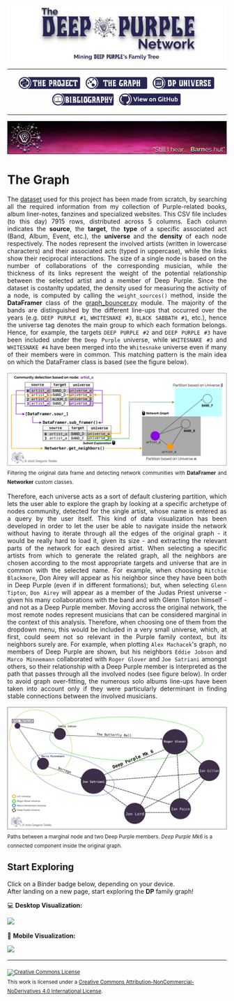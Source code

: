 <div align="center"><a href="https://greggtdd.github.io/DeepPurpleNetwork/"><img src="https://raw.githubusercontent.com/greggtdd/DeepPurpleNetwork/master/docs/site_images/dpnetwork_banner.png"></a></div>

___

<div align="center"><a href="https://greggtdd.github.io/DeepPurpleNetwork/pages/project"><img src="https://raw.githubusercontent.com/greggtdd/DeepPurpleNetwork/master/docs/site_images/button_proj.png"  width="150" height="35"></a> <a href="https://greggtdd.github.io/DeepPurpleNetwork/pages/graph"><img src="https://raw.githubusercontent.com/greggtdd/DeepPurpleNetwork/master/docs/site_images/button_graph.png"  width="150" height="35"></a> <a href="https://greggtdd.github.io/DeepPurpleNetwork/pages/dp_universe"><img src="https://raw.githubusercontent.com/greggtdd/DeepPurpleNetwork/master/docs/site_images/button_univ.png"  width="150" height="35"></a> <a href="https://greggtdd.github.io/DeepPurpleNetwork/pages/bibliography"><img src="https://raw.githubusercontent.com/greggtdd/DeepPurpleNetwork/master/docs/site_images/button_biblio.png"  width="150" height="35"></a> <a href="https://github.com/greggtdd/DeepPurpleNetwork" target="_blank"><img src="https://raw.githubusercontent.com/greggtdd/DeepPurpleNetwork/master/docs/site_images/button_git.png"  width="150" height="35"></a></div>

___

![The Deep Purple Network Project](https://github.com/greggtdd/DeepPurpleNetwork/blob/master/docs/site_images/dpgraph_banner.png?raw=true)

# The Graph
<div style="text-align: justify">The <a href="https://github.com/greggtdd/DeepPurpleNetwork/blob/master/dp_union_edges.csv" target="_blank">dataset</a> used for this project has been made from scratch, by searching all the required information from my collection of Purple-related books, album liner-notes, fanzines and specialized websites. This CSV file includes (to this day) 7915 rows, distributed across 5 columns. Each column indicates the <b>source</b>, the <b>target</b>, the <b>type</b> of a specific associated act (Band, Album, Event, etc.), the <b>universe</b> and the <b>density</b> of each node respectively. The nodes represent the involved artists (written in lowercase characters) and their associated acts (typed in uppercase), while the links show their reciprocal interactions. The size of a single node is based on the number of collaborations of the corresponding musician, while the thickness of its links represent the weight of the potential relationship between the selected artist and a member of Deep Purple. Since the dataset is costanlty updated, the density used for measuring the activity of a node, is computed by calling the <code>weight_sources()</code> method, inside the <b>DataFramer</b> class of the <a href="https://github.com/greggtdd/DeepPurpleNetwork/blob/master/graph_bouncer.py" target="_blank">graph_bouncer.py</a> module. The majority of the bands are distinguished by the different line-ups that occurred over the years (e.g. <code>DEEP PURPLE #1</code>, <code>WHITESNAKE #3</code>, <code>BLACK SABBATH #1</code>, etc.), hence the universe tag denotes the main group to which each formation belongs. Hence, for example, the targets <code>DEEP PURPLE #2</code> and <code>DEEP PURPLE #3</code> have been included under the <code>Deep Purple</code> universe, while <code>WHITESNAKE #3</code> and <code>WHITESNAKE #4</code> have been merged into the <code>Whitesnake</code> universe even if many of their members were in common. This matching pattern is the main idea on which the DataFramer class is based (see the figure below).<br>
<br>
<a href="https://github.com/greggtdd/DeepPurpleNetwork/blob/master/docs/site_images/dp_module_algorithm.jpg?raw=true" target="_blank"><img src="https://github.com/greggtdd/DeepPurpleNetwork/blob/master/docs/site_images/dp_module_algorithm.jpg?raw=true"></a>
<sub>Filtering the original data frame and detecting network communities with <b>DataFramer</b> and <b>Networker</b> custom classes.</sub><br>
<br>
Therefore, each universe acts as a sort of default clustering partition, which lets the user able to explore the graph by looking at a specific archetype of nodes community, detected for the single artist, whose name is entered as a query by the user itself. This kind of data visualization has been developed in order to let the user be able to navigate inside the network without having to iterate through all the edges of the original graph - it would be really hard to load it, given its size - and extracting the relevant parts of the network for each desired artist. When selecting a specific artists from which to generate the related graph, all the neighbors are chosen according to the most appropriate targets and universe that are in common with the selected name. For example, when choosing <code>Ritchie Blackmore</code>, Don Airey will appear as his neighbor since they have been both in Deep Purple (even if in different formations); but, when selecting <code>Glenn Tipton</code>, <code>Don Airey</code> will appear as a member of the Judas Priest universe - given his many collaborations with the band and with Glenn Tipton himself - and not as a Deep Purple member. Moving accross the original network, the most remote nodes represent musicians that can be considered marginal in the context of this analysis. Therefore, when choosing one of them from the dropdown menu, this would be included in a very small universe, which, at first, could seem not so relevant in the Purple family context, but its neighbors surely are. For example, when plotting <code>Alex Machacek</code>'s graph, no members of Deep Purple are shown, but his neighbors <code>Eddie Jobson</code> and <code>Marco Minnemann</code> collaborated with <code>Roger Glover</code> and <code>Joe Satriani</code> amongst others, so their relationship with a Deep Purple member is interpreted as the path that passes through all the involved nodes (see figure below). In order to avoid graph over-fitting, the numerous solo albums line-ups have been taken into account only if they were particularly determinant in finding stable connections between the involved musicians.</div>
<br>
<a href="https://github.com/greggtdd/DeepPurpleNetwork/blob/master/docs/site_images/dpnetowrk_connected.jpg?raw=true" target="_blank"><img src="https://github.com/greggtdd/DeepPurpleNetwork/blob/master/docs/site_images/dpnetowrk_connected.jpg?raw=true"></a>
<sub>Paths between a marginal node and two Deep Purple members. <em>Deep Purple Mk6</em> is a connected component inside the original graph.</sub>


## Start Exploring
Click on a Binder badge below, depending on your device.<br>
After landing on a new page, start exploring the **DP** family graph!

💻 **Desktop Visualization:**

<a href="https://mybinder.org/v2/gh/greggtdd/DeepPurpleNetwork/master?urlpath=%2Fapps%2FDPNetworkDesktopApp.ipynb%3Fappmode_scroll%3D0" target="_blank"><img src="https://mybinder.org/badge_logo.svg"></a>


📱 **Mobile Visualization:**

<a href="https://mybinder.org/v2/gh/greggtdd/DeepPurpleNetwork/master?urlpath=%2Fapps%2FDPNetworkMobileApp.ipynb%3Fappmode_scroll%3D0" target="_blank"><img src="https://mybinder.org/badge_logo.svg"></a>


___
<sub><a rel="license" href="http://creativecommons.org/licenses/by-nc-nd/4.0/"><img alt="Creative Commons License" style="border-width:0" src="https://i.creativecommons.org/l/by-nc-nd/4.0/88x31.png" /></a><br />This work is licensed under a <a rel="license" href="http://creativecommons.org/licenses/by-nc-nd/4.0/">Creative Commons Attribution-NonCommercial-NoDerivatives 4.0 International License</a>.</sub>

